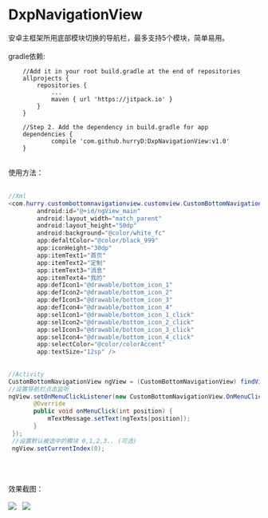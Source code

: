 # DxpNavigationView
安卓主框架所用底部模块切换的导航栏，最多支持5个模块，简单易用。<br><br>
gradle依赖:<br>
```
	//Add it in your root build.gradle at the end of repositories
	allprojects {
		repositories {
			...
			maven { url 'https://jitpack.io' }
		}
	}
        
	//Step 2. Add the dependency in build.gradle for app
	dependencies {
	        compile 'com.github.hurryD:DxpNavigationView:v1.0'
	}

```
<br>
使用方法：<br><br>

```java
//Xml
<com.hurry.custombottomnavigationview.customview.CustomBottomNavigationView
        android:id="@+id/ngView_main"
        android:layout_width="match_parent"
        android:layout_height="50dp"
        android:background="@color/white_fc"
        app:defaltColor="@color/black_999"
        app:iconHeight="30dp"
        app:itemText1="首页"
        app:itemText2="定制"
        app:itemText3="消息"
        app:itemText4="我的"
        app:defIcon1="@drawable/bottom_icon_1"
        app:defIcon2="@drawable/bottom_icon_2"
        app:defIcon3="@drawable/bottom_icon_3"
        app:defIcon4="@drawable/bottom_icon_4"
        app:selIcon1="@drawable/bottom_icon_1_click"
        app:selIcon2="@drawable/bottom_icon_2_click"
        app:selIcon3="@drawable/bottom_icon_3_click"
        app:selIcon4="@drawable/bottom_icon_4_click"
        app:selectColor="@color/colorAccent"
        app:textSize="12sp" />
        
        
//Activity
CustomBottomNavigationView ngView = (CustomBottomNavigationView) findViewById(R.id.ngView_main);
//设置导航栏点击监听
ngView.setOnMenuClickListener(new CustomBottomNavigationView.OnMenuClickListener() {
       @Override
       public void onMenuClick(int position) {
           mTextMessage.setText(ngTexts[position]);
       }
 });
 //设置默认被选中的模块 0,1,2,3.. (可选)
 ngView.setCurrentIndex(0);
        
```
<br><br>
效果截图：<br><br>
![](https://github.com/hurryD/CustomBottomNavigationView/raw/master/screenshot/Screenshot_2017-09-04-14-59-17.jpg)  
![](https://github.com/hurryD/CustomBottomNavigationView/raw/master/screenshot/Screenshot_2017-09-04-14-59-25.jpg)  

